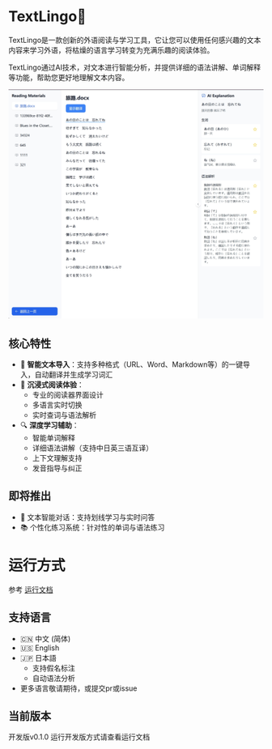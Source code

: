 # TextLingo📕

TextLingo是一款创新的外语阅读与学习工具，它让您可以使用任何感兴趣的文本内容来学习外语，将枯燥的语言学习转变为充满乐趣的阅读体验。


TextLingo通过AI技术，对文本进行智能分析，并提供详细的语法讲解、单词解释等功能，帮助您更好地理解文本内容。

![TextLingo主界面](docs/img/main_page.png)

## 核心特性

- 🎯 **智能文本导入**：支持多种格式（URL、Word、Markdown等）的一键导入，自动翻译并生成学习词汇
- 📖 **沉浸式阅读体验**：
  - 专业的阅读器界面设计
  - 多语言实时切换
  - 实时查词与语法解析
- 🔍 **深度学习辅助**：
  - 智能单词解释
  - 详细语法讲解（支持中日英三语互译）
  - 上下文理解支持
  - 发音指导与纠正

## 即将推出
- 📝 文本智能对话：支持划线学习与实时问答
- 📚 个性化练习系统：针对性的单词与语法练习

# 运行方式

参考 [运行文档](docs/HowToRun_cn.md)


## 支持语言
- 🇨🇳 中文 (简体)
- 🇺🇸 English
- 🇯🇵 日本語
  - 支持假名标注
  - 自动语法分析
- 更多语言敬请期待，或提交pr或issue

## 当前版本

开发版v0.1.0
运行开发版方式请查看运行文档